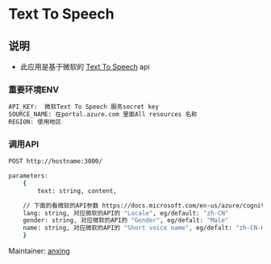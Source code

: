 # Text To Speech 





## 说明

* 此应用是基于微软的 [Text To Speech](https://docs.microsoft.com/en-us/azure/cognitive-services/speech-service/text-to-speech) api





### 重要环境ENV

```bash
API_KEY:  微软Text To Speech 服务secret key
SOURCE_NAME: 在portal.azure.com 里面All resources 名称
REGION: 使用地区
```



### 调用API

```bash
POST http://hostname:3000/

parameters: 
	{
		text: string, content,

    // 下面的看微软的API参数 https://docs.microsoft.com/en-us/azure/cognitive-services/speech-service/language-support#text-to-speech
    lang: string, 对应微软的API的 "Locale", eg/default: "zh-CN"
    gender: string, 对应微软的API的 "Gender", eg/defalt: "Male"
    name: string, 对应微软的API的 "Short voice name", eg/defalt: "zh-CN-Kangkang-Apollo"
	}

```






Maintainer: [anxing](anxing131@gmail.com)
